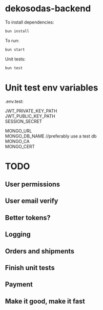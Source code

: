 # dekosodas-backend

To install dependencies:

```bash
bun install
```

To run:

```bash
bun start
```

Unit tests:

```bash
bun test
```

# Unit test env variables

.env.test:

JWT_PRIVATE_KEY_PATH  
JWT_PUBLIC_KEY_PATH  
SESSION_SECRET

MONGO_URL  
MONGO_DB_NAME //preferably use a test db  
MONGO_CA  
MONGO_CERT

# TODO

## User permissions

## User email verify

## Better tokens?

## Logging

## Orders and shipments

## Finish unit tests

## Payment

## Make it good, make it fast
